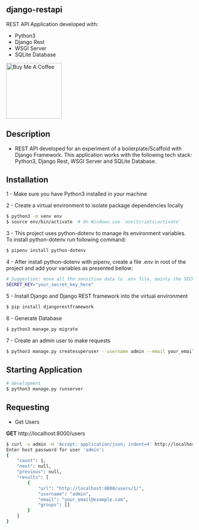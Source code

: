 ## django-restapi

REST API Application developed with:

- Python3
- Django Rest
- WSGI Server
- SQLite Database

<a href="https://www.buymeacoffee.com/cicerokze" target="_blank">
    <img src="https://cdn.buymeacoffee.com/buttons/v2/default-yellow.png" alt="Buy Me A Coffee" width="150" />
</a>

## Description
- REST API developed for an experiment of a boilerplate/Scaffold with Django Framework. This application works with the following tech stack: Python3, Django Rest, WSGI Server and SQLite Database.

## Installation
1 - Make sure you have Python3 installed in your machine

2 - Create a virtual environment to isolate package dependencies locally
```bash
$ python3 -m venv env
$ source env/bin/activate  # On Windows use `env\Scripts\activate`
```

3 - This project uses python-dotenv to manage its environment variables. To install python-dotenv run following command:
```bash
$ pipenv install python-dotenv
```

4 - After install python-dotenv with pipenv, create a file .env in root of the project and add your variables as presented bellow:
```bash
# Suggestion: move all the sensitive data to .env file, mainly the SECRET_KEY setted in settings.py as default by framework
SECRET_KEY="your_secret_key_here"
```

5 - Install Django and Django REST framework into the virtual environment
```bash
$ pip install djangorestframework
```

6 - Generate Database
```bash
$ python3 manage.py migrate
```

7 - Create an admin user to make requests
```bash
$ python3 manage.py createsuperuser --username admin --email your_email@example.com
```

## Starting Application
```bash
# development
$ python3 manage.py runserver
```

## Requesting
- Get Users

**GET** http://localhost:8000/users
```bash
$ curl -u admin -H 'Accept: application/json; indent=4' http://localhost:8000/users/
Enter host password for user 'admin':
{
    "count": 1,
    "next": null,
    "previous": null,
    "results": [
        {
            "url": "http://localhost:8000/users/1/",
            "username": "admin",
            "email": "your_email@example.com",
            "groups": []
        }
    ]
}
```